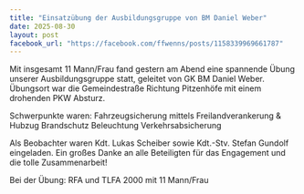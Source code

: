 ```yaml
---
title: "Einsatzübung der Ausbildungsgruppe von BM Daniel Weber"
date: 2025-08-30
layout: post
facebook_url: "https://facebook.com/ffwenns/posts/1158339969661787"
---
```

Mit insgesamt 11 Mann/Frau fand gestern am Abend eine spannende Übung unserer Ausbildungsgruppe statt, geleitet von GK BM Daniel Weber. Übungsort war die Gemeindestraße Richtung Pitzenhöfe mit einem drohenden PKW Absturz.

Schwerpunkte waren:
 Fahrzeugsicherung mittels Freilandverankerung & Hubzug
 Brandschutz
 Beleuchtung
 Verkehrsabsicherung

Als Beobachter waren Kdt. Lukas Scheiber sowie Kdt.-Stv. Stefan Gundolf eingeladen. Ein großes Danke an alle Beteiligten für das Engagement und die tolle Zusammenarbeit! 

Bei der Übung:
 RFA und TLFA 2000 mit 11 Mann/Frau
